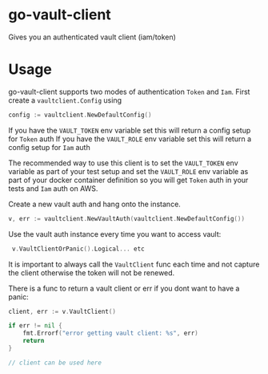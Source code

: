 # go-vault-client
Gives you an authenticated vault client (iam/token)


# Usage
go-vault-client supports two modes of authentication `Token` and `Iam`.  First create a `vaultclient.Config` using

```go
config := vaultclient.NewDefaultConfig()
```

If you have the `VAULT_TOKEN` env variable set this will return a config setup for `Token` auth
If you have the `VAULT_ROLE` env variable set this will return a config setup for `Iam` auth

The recommended way to use this client is to set the `VAULT_TOKEN` env variable as part of your test setup and set the `VAULT_ROLE` env
variable as part of your docker container definition so you will get `Token` auth in your tests and `Iam` auth on AWS.


Create a new vault auth and hang onto the instance.
```go
v, err := vaultclient.NewVaultAuth(vaultclient.NewDefaultConfig())
```

Use the vault auth instance every time you want to access vault:
```go
 v.VaultClientOrPanic().Logical... etc
```

It is important to always call the `VaultClient` func each time and not capture the client otherwise the token will not be renewed.

There is a func to return a vault client or err if you dont want to have a panic:

```go
client, err := v.VaultClient()

if err != nil {
	fmt.Errorf("error getting vault client: %s", err)
	return
}

// client can be used here

```